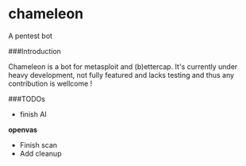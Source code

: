 # chameleon
A pentest bot

###Introduction

Chameleon is a bot for metasploit and (b)ettercap. It's currently under heavy development, not fully featured and lacks testing and thus any contribution is wellcome !

###TODOs

- finish AI

**openvas**
- Finish scan
- Add cleanup


